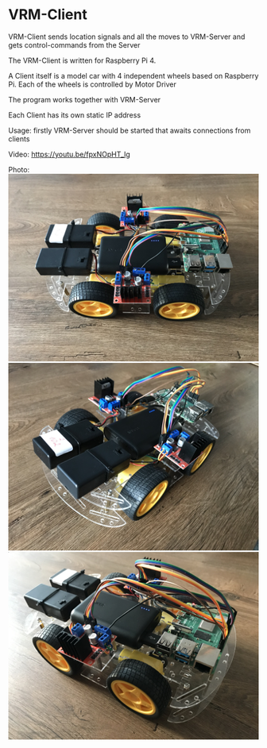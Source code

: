 # VRM-Client
VRM-Client sends location signals and all the moves to VRM-Server and gets control-commands from the Server

The VRM-Client is written for Raspberry Pi 4.

A Client itself is a model car with 4 independent wheels based on Raspberry Pi. Each of the wheels is controlled by Motor Driver

The program works together with VRM-Server

Each Client has its own static IP address 

Usage: firstly VRM-Server should be started that awaits connections from clients

Video:
https://youtu.be/fpxNOpHT_lg

Photo:
![](images/IMG-8845.jpg)
![](images/IMG-8846.jpg)
![](images/IMG-8847.jpg)
